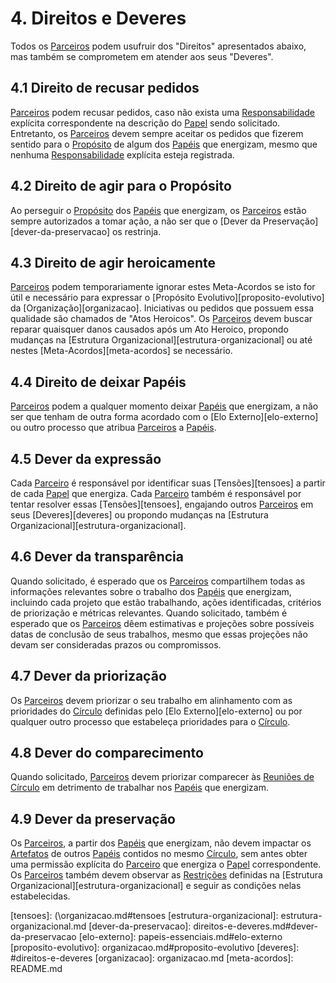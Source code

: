 # 4. <span id="direitos-e-deveres">Direitos e Deveres</span>

Todos os [Parceiros][parceiros] podem usufruir dos "Direitos" apresentados abaixo, mas também se comprometem em atender aos seus "Deveres".

## 4.1 <span id="direito-de-recusar-pedidos">Direito de recusar pedidos</span>

[Parceiros][parceiros] podem recusar pedidos, caso não exista uma [Responsabilidade][papeis] explícita correspondente na descrição do [Papel][papeis] sendo solicitado. Entretanto, os [Parceiros][parceiros] devem sempre aceitar os pedidos que fizerem sentido para o [Propósito][papeis] de algum dos [Papéis][papeis] que energizam, mesmo que nenhuma [Responsabilidade][papeis] explícita esteja registrada.

## 4.2 <span id="direito-de-agir-para-o-proposito">Direito de agir para o Propósito</span>

Ao perseguir o [Propósito][papeis] dos [Papéis][papeis] que energizam, os [Parceiros][parceiros] estão sempre autorizados a tomar ação, a não ser que o [Dever da Preservação][dever-da-preservacao] os restrinja.

## 4.3 <span id="direito-de-agir-heroicamente">Direito de agir heroicamente</span>

[Parceiros][parceiros] podem temporariamente ignorar estes Meta-Acordos se isto for útil e necessário para expressar o [Propósito Evolutivo][proposito-evolutivo] da [Organização][organizacao]. Iniciativas ou pedidos que possuem essa qualidade são chamados de "Atos Heroicos". Os [Parceiros][parceiros] devem buscar reparar quaisquer danos causados após um Ato Heroico, propondo mudanças na [Estrutura Organizacional][estrutura-organizacional] ou até nestes [Meta-Acordos][meta-acordos] se necessário.

## 4.4 <span id="direito-de-deixar-papeis">Direito de deixar Papéis</span>

[Parceiros][parceiros] podem a qualquer momento deixar [Papéis][papeis] que energizam, a não ser que tenham de outra forma acordado com o [Elo Externo][elo-externo] ou outro processo que atribua [Parceiros][parceiros] a [Papéis][papeis].

## 4.5 <span id="dever-da-expressao">Dever da expressão</span>

Cada [Parceiro][parceiros] é responsável por identificar suas [Tensões][tensoes] a partir de cada [Papel][papeis] que energiza. Cada [Parceiro][parceiros] também é responsável por tentar resolver essas [Tensões][tensoes], engajando outros [Parceiros][parceiros] em seus [Deveres][deveres] ou propondo mudanças na [Estrutura Organizacional][estrutura-organizacional].

## 4.6 <span id="dever-da-transparencia">Dever da transparência</span>

Quando solicitado, é esperado que os [Parceiros][parceiros] compartilhem todas as informações relevantes sobre o trabalho dos [Papéis][papeis] que energizam, incluindo cada projeto que estão trabalhando, ações identificadas, critérios de priorização e métricas relevantes. Quando solicitado, também é esperado que os [Parceiros][parceiros] dêem estimativas e projeções sobre possíveis datas de conclusão de seus trabalhos, mesmo que essas projeções não devam ser consideradas prazos ou compromissos.

## 4.7 <span id="dever-da-priorizacao">Dever da priorização</span>

Os [Parceiros][parceiros] devem priorizar o seu trabalho em alinhamento com as prioridades do [Círculo][circulos] definidas pelo [Elo Externo][elo-externo] ou por qualquer outro processo que estabeleça prioridades para o [Círculo][circulos].

## 4.8 <span id="dever-do-comparecimento">Dever do comparecimento</span>

Quando solicitado, [Parceiros][parceiros] devem priorizar comparecer às [Reuniões de Círculo](interacoes.md) em detrimento de trabalhar nos [Papéis][papeis] que energizam.

## 4.9 <span id="dever-da-preservacao">Dever da preservação</span>

Os [Parceiros][parceiros], a partir dos [Papéis][papeis] que energizam, não devem impactar os [Artefatos][papeis] de outros [Papéis][papeis] contidos no mesmo [Círculo][circulos], sem antes obter uma permissão explícita do [Parceiro][parceiros] que energiza o [Papel][papeis] correspondente. Os [Parceiros][parceiros] também devem observar as [Restrições][restricoes] definidas na [Estrutura Organizacional][estrutura-organizacional] e seguir as condições nelas estabelecidas.

[parceiros]: organizacao.md#parceiros
[papeis]: estrutura-organizacional.md#papeis
[restricoes]: estrutura-organizacional.md#restricoes
[circulos]: estrutura-organizacional.md#circulos
[tensoes]: (\organizacao.md#tensoes
[estrutura-organizacional]: estrutura-organizacional.md
[dever-da-preservacao]: direitos-e-deveres.md#dever-da-preservacao
[elo-externo]: papeis-essenciais.md#elo-externo
[proposito-evolutivo]: organizacao.md#proposito-evolutivo
[deveres]: #direitos-e-deveres
[organizacao]: organizacao.md
[meta-acordos]: README.md
